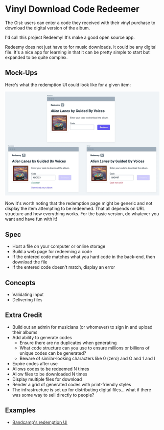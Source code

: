 # Vinyl Download Code Redeemer

The Gist: users can enter a code they received with their vinyl purchase to download the digital version of the album.

I'd call this project Redeemy! It's make a good open source app.

Redeemy does not just have to for music downloads. It could be any digital file. It's a nice app for learning in that it can be pretty simple to start but expanded to be quite complex.

## Mock-Ups

Here's what the redemption UI could look like for a given item:

![Redeemy vinyl download code redeemer mock-ups. First view: logo, heading with title and author, artwork, instruction, code input and redeem button. Second view: Disabled button, success message and download link. Third view: invalid code message](./img/redeemy.webp)

Now it's worth noting that the redemption page might be generic and not display the item attempting to be redeemed. That all depends on URL structure and how everything works. For the basic version, do whatever you want and have fun with it!


## Spec

- Host a file on your computer or online storage
- Build a web page for redeeming a code
- If the entered code matches what you hard code in the back-end, then download the file
- If the entered code doesn't match, display an error

## Concepts

- Validating input
- Delivering files

## Extra Credit

- Build out an admin for musicians (or whomever) to sign in and upload their albums
- Add ability to generate codes
  - Ensure there are no duplicates when generating
  - What code structure can you use to ensure millions or billions of unique codes can be generated?
  - Beware of similar-looking characters like 0 (zero) and O and 1 and l
- Expire codes after use
- Allows codes to be redeemed N times
- Allow files to be downloaded N times
- Display multiple files for download
- Render a grid of generated codes with print-friendly styles
- The infrastructure is set up for distributing digital files... what if there was some way to sell directly to people?

## Examples

- [Bandcamp's redemption UI](https://bandcamp.com/yum)
